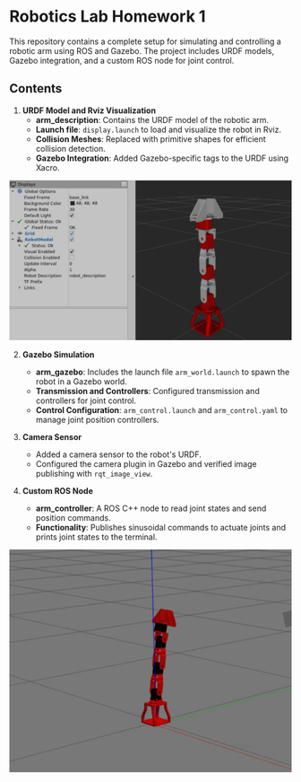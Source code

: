# Robotics Lab Homework 1

This repository contains a complete setup for simulating and controlling a robotic arm using ROS and Gazebo. The project includes URDF models, Gazebo integration, and a custom ROS node for joint control.

## Contents

1. **URDF Model and Rviz Visualization**
   - **arm_description**: Contains the URDF model of the robotic arm.
   - **Launch file**: `display.launch` to load and visualize the robot in Rviz.
   - **Collision Meshes**: Replaced with primitive shapes for efficient collision detection.
   - **Gazebo Integration**: Added Gazebo-specific tags to the URDF using Xacro.
  
<p align="center">
  <img src="images/rviz.png" alt="Rviz visualization" width="600" />
</p>

2. **Gazebo Simulation**
   - **arm_gazebo**: Includes the launch file `arm_world.launch` to spawn the robot in a Gazebo world.
   - **Transmission and Controllers**: Configured transmission and controllers for joint control.
   - **Control Configuration**: `arm_control.launch` and `arm_control.yaml` to manage joint position controllers.

3. **Camera Sensor**
   - Added a camera sensor to the robot's URDF.
   - Configured the camera plugin in Gazebo and verified image publishing with `rqt_image_view`.

4. **Custom ROS Node**
   - **arm_controller**: A ROS C++ node to read joint states and send position commands.
   - **Functionality**: Publishes sinusoidal commands to actuate joints and prints joint states to the terminal.

<p align="center">
  <img src="images/gazebo.png" alt="Gazebo simulation" width="600" />
</p>
